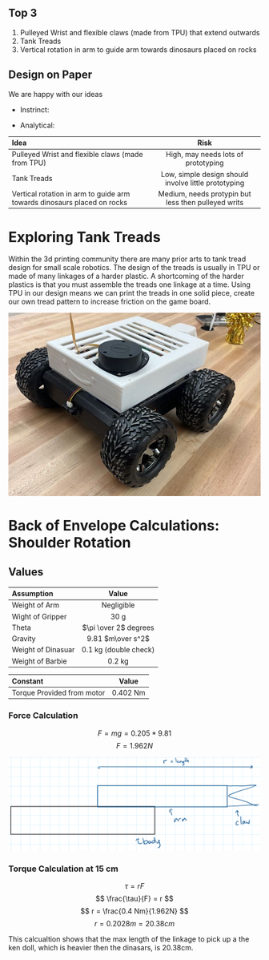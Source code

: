 ## Top 3
1. Pulleyed Wrist and flexible claws (made from TPU) that extend outwards
2. Tank Treads
3. Vertical rotation in arm to guide arm towards dinosaurs placed on rocks

## Design on Paper

We are happy with our ideas
- Instrinct:

- Analytical:

| Idea | Risk|
| :---------------- |  :----: |
| Pulleyed Wrist and flexible claws (made from TPU) | High, may needs lots of prototyping |
|Tank Treads | Low, simple design should involve little prototyping |
| Vertical rotation in arm to guide arm towards dinosaurs placed on rocks | Medium, needs protypin but less then pulleyed writs |

# Exploring Tank Treads

Within the 3d printing community there are many prior arts to tank tread design for small scale robotics. The design of the treads is usually in TPU or made of many linkages of a harder plastic. A shortcoming of the harder plastics is that you must assemble the treads one linkage at a time. Using TPU in our design means we can print the treads in one solid piece, create our own tread pattern to increase friction on the game board.

![Screenshot](203Robot.jpg)

# Back of Envelope Calculations: Shoulder Rotation

## Values
| Assumption | Value|
| :---------------- |  :----: |
| Weight of Arm |   Negligible |
| Wight of Gripper | 30 g |
| Theta | $\pi \over 2$ degrees|
| Gravity | 9.81 $m\over s^2$|
| Weight of Dinasuar |   0.1 kg (double check)  |
| Weight of Barbie |   0.2 kg  |

| Constant | Value|
| :---------------- |  :----: |
| Torque Provided from motor |   0.402 Nm  |

### Force Calculation
$$ F = mg = 0.205*9.81$$
$$ F = 1.962 N $$

![Screenshot](calculationDiagram.png)

### Torque Calculation at 15 cm
$$ \tau = rF  $$
$$  \frac{\tau}{F}   = r    $$
$$ r =  \frac{0.4 Nm}{1.962N}  $$
$$ r = 0.2028m = 20.38cm $$

This calcualtion shows that the max length of the linkage to pick up a the ken doll, which is heavier then the dinasars, is 20.38cm.
